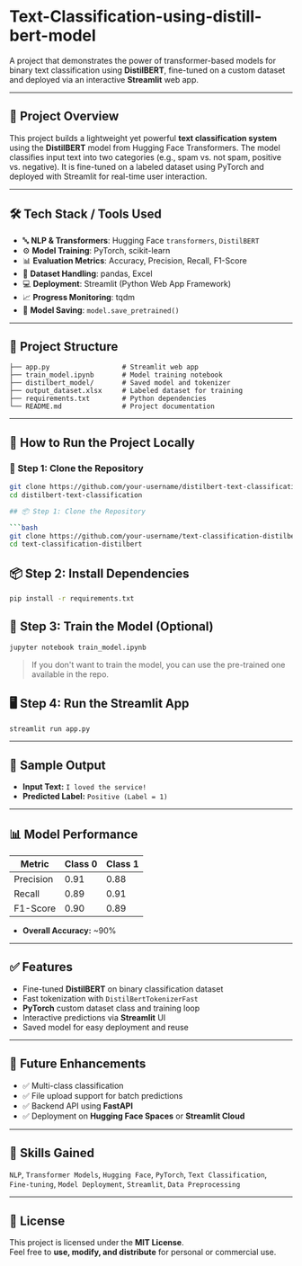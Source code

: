 # Text-Classification-using-distill-bert-model

A project that demonstrates the power of transformer-based models for binary text classification using **DistilBERT**, fine-tuned on a custom dataset and deployed via an interactive **Streamlit** web app.

---

## 📌 Project Overview

This project builds a lightweight yet powerful **text classification system** using the **DistilBERT** model from Hugging Face Transformers. The model classifies input text into two categories (e.g., spam vs. not spam, positive vs. negative). It is fine-tuned on a labeled dataset using PyTorch and deployed with Streamlit for real-time user interaction.

---

## 🛠️ Tech Stack / Tools Used

- 🔤 **NLP & Transformers**: Hugging Face `transformers`, `DistilBERT`
- ⚙️ **Model Training**: PyTorch, scikit-learn
- 📊 **Evaluation Metrics**: Accuracy, Precision, Recall, F1-Score
- 🧪 **Dataset Handling**: pandas, Excel
- 💻 **Deployment**: Streamlit (Python Web App Framework)
- 📈 **Progress Monitoring**: tqdm
- 💾 **Model Saving**: `model.save_pretrained()`

---

## 📁 Project Structure

```
├── app.py                  # Streamlit web app
├── train_model.ipynb       # Model training notebook
├── distilbert_model/       # Saved model and tokenizer
├── output_dataset.xlsx     # Labeled dataset for training
├── requirements.txt        # Python dependencies
└── README.md               # Project documentation
```

---

## 🚀 How to Run the Project Locally

### 🔧 Step 1: Clone the Repository
```bash
git clone https://github.com/your-username/distilbert-text-classification.git
cd distilbert-text-classification

## 📦 Step 1: Clone the Repository

```bash
git clone https://github.com/your-username/text-classification-distilbert.git
cd text-classification-distilbert
```

## 📦 Step 2: Install Dependencies

```bash
pip install -r requirements.txt
```

## 🎯 Step 3: Train the Model (Optional)

```bash
jupyter notebook train_model.ipynb
```

> If you don't want to train the model, you can use the pre-trained one available in the repo.

## 🖥️ Step 4: Run the Streamlit App

```bash
streamlit run app.py
```

---

## 🧪 Sample Output

- **Input Text:** `I loved the service!`  
- **Predicted Label:** `Positive (Label = 1)`

---

## 📊 Model Performance

| Metric     | Class 0 | Class 1 |
|------------|---------|---------|
| Precision  | 0.91    | 0.88    |
| Recall     | 0.89    | 0.91    |
| F1-Score   | 0.90    | 0.89    |

- **Overall Accuracy:** ~90%

---

## ✅ Features

- Fine-tuned **DistilBERT** on binary classification dataset
- Fast tokenization with `DistilBertTokenizerFast`
- **PyTorch** custom dataset class and training loop
- Interactive predictions via **Streamlit** UI
- Saved model for easy deployment and reuse

---

## 🧩 Future Enhancements

- ✅ Multi-class classification
- ✅ File upload support for batch predictions
- ✅ Backend API using **FastAPI**
- ✅ Deployment on **Hugging Face Spaces** or **Streamlit Cloud**

---

## 🧠 Skills Gained

`NLP`, `Transformer Models`, `Hugging Face`, `PyTorch`, `Text Classification`,  
`Fine-tuning`, `Model Deployment`, `Streamlit`, `Data Preprocessing`

---

## 📜 License

This project is licensed under the **MIT License**.  
Feel free to **use, modify, and distribute** for personal or commercial use.

